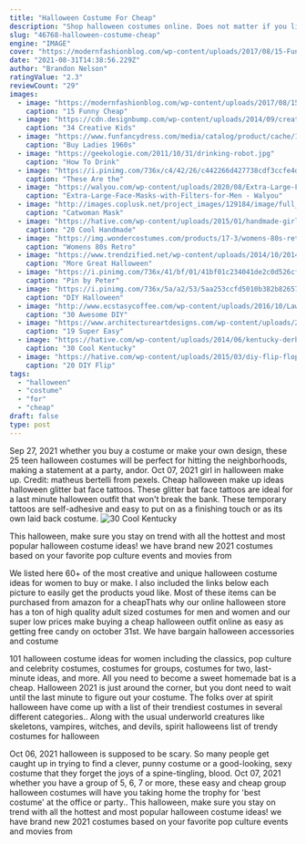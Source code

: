 ```yaml
---
title: "Halloween Costume For Cheap"
description: "Shop halloween costumes online. Does not matter if you live in melbourne, sydney, brisbane, perth, adelaide, gold coast or any other city (big or small) in australia. Costumes in australia offers the latest collection of halloween costume"
slug: "46768-halloween-costume-cheap"
engine: "IMAGE"
cover: "https://modernfashionblog.com/wp-content/uploads/2017/08/15-Funny-Cheap-Easy-Homemade-Halloween-Costume-Ideas-2017-13.jpg"
date: "2021-08-31T14:38:56.229Z"
author: "Brandon Nelson"
ratingValue: "2.3"
reviewCount: "29"
images:
  - image: "https://modernfashionblog.com/wp-content/uploads/2017/08/15-Funny-Cheap-Easy-Homemade-Halloween-Costume-Ideas-2017-13.jpg"
    caption: "15 Funny Cheap"
  - image: "https://cdn.designbump.com/wp-content/uploads/2014/09/creative-halloween-costumes-009.jpg"
    caption: "34 Creative Kids"
  - image: "https://www.funfancydress.com/media/catalog/product/cache/1/image/1200x/040ec09b1e35df139433887a97daa66f/s/a/sanc0684_b.jpg"
    caption: "Buy Ladies 1960s"
  - image: "https://geekologie.com/2011/10/31/drinking-robot.jpg"
    caption: "How To Drink"
  - image: "https://i.pinimg.com/736x/c4/42/26/c442266d427738cdf3ccfe4da40244a8.jpg"
    caption: "These Are the"
  - image: "https://walyou.com/wp-content/uploads/2020/08/Extra-Large-Face-Masks-with-Filters-for-Men.jpg"
    caption: "Extra-Large-Face-Masks-with-Filters-for-Men - Walyou"
  - image: "http://images.coplusk.net/project_images/129184/image/full_catwomanmask.jpg"
    caption: "Catwoman Mask"
  - image: "https://hative.com/wp-content/uploads/2015/01/handmade-girl-skirts/5-recycled-jeans-skirt.jpg"
    caption: "20 Cool Handmade"
  - image: "https://img.wondercostumes.com/products/17-3/womens-80s-retro-costume.jpg"
    caption: "Womens 80s Retro"
  - image: "https://www.trendzified.net/wp-content/uploads/2014/10/20140614_192304__880.jpg"
    caption: "More Great Halloween"
  - image: "https://i.pinimg.com/736x/41/bf/01/41bf01c234041de2c0d526cf32edcc2d.jpg"
    caption: "Pin by Peter"
  - image: "https://i.pinimg.com/736x/5a/a2/53/5aa253ccfd5010b382b82657278dba0d--diy-scarecrow-costume-costume-ideas.jpg"
    caption: "DIY Halloween"
  - image: "http://www.ecstasycoffee.com/wp-content/uploads/2016/10/Lawn-Ghosts.jpg"
    caption: "30 Awesome DIY"
  - image: "https://www.architectureartdesigns.com/wp-content/uploads/2016/10/8-2.jpg"
    caption: "19 Super Easy"
  - image: "https://hative.com/wp-content/uploads/2014/06/kentucky-derby-hats/26-kentucky-derby-hats.jpg"
    caption: "30 Cool Kentucky"
  - image: "https://hative.com/wp-content/uploads/2015/03/diy-flip-flop-ideas/4-creative-and-fun-diy-flip-flop.jpg"
    caption: "20 DIY Flip"
tags:
  - "halloween"
  - "costume"
  - "for"
  - "cheap"
draft: false
type: post
---
```


Sep 27, 2021 whether you buy a costume or make your own design, these 25 teen halloween costumes will be perfect for hitting the neighborhoods, making a statement at a party, andor. Oct 07, 2021 girl in halloween make up. Credit: matheus bertelli from pexels. Cheap halloween make up ideas halloween glitter bat face tattoos. These glitter bat face tattoos are ideal for a last minute halloween outfit that won't break the bank. These temporary tattoos are self-adhesive and easy to put on as a finishing touch or as its own laid back costume.
![30 Cool Kentucky](https://hative.com/wp-content/uploads/2014/06/kentucky-derby-hats/26-kentucky-derby-hats.jpg "30 Cool Kentucky")

This halloween, make sure you stay on trend with all the hottest and most popular halloween costume ideas! we have brand new 2021 costumes based on your favorite pop culture events and movies from
<!--inArticleAds-->

<!--galleryOne-->

We listed here 60+ of the most creative and unique halloween costume ideas for women to buy or make. I also included the links below each picture to easily get the products youd like. Most of these items can be purchased from amazon for a cheapThats why our online halloween store has a ton of high quality adult sized costumes for men and women and our super low prices make buying a cheap halloween outfit online as easy as getting free candy on october 31st. We have bargain halloween accessories and costume
<!--inArticleAds-->

<!--galleryTwo-->

101 halloween costume ideas for women including the classics, pop culture and celebrity costumes, costumes for groups, costumes for two, last-minute ideas, and more.  All you need to become a sweet homemade bat is a cheap. Halloween 2021 is just around the corner, but you dont need to wait until the last minute to figure out your costume. The folks over at spirit halloween have come up with a list of their trendiest costumes in several different categories.. Along with the usual underworld creatures like skeletons, vampires, witches, and devils, spirit halloweens list of trendy costumes for halloween
<!--galleryThree-->

Oct 06, 2021 halloween is supposed to be scary. So many people get caught up in trying to find a clever, punny costume or a good-looking, sexy costume that they forget the joys of a spine-tingling, blood. Oct 07, 2021 whether you have a group of 5, 6, 7 or more, these easy and cheap group halloween costumes will have you taking home the trophy for 'best costume' at the office or party.. This halloween, make sure you stay on trend with all the hottest and most popular halloween costume ideas! we have brand new 2021 costumes based on your favorite pop culture events and movies from